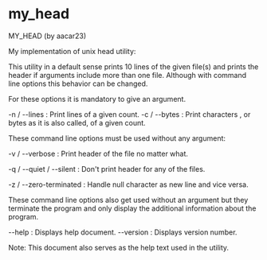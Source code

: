 # my_head
MY_HEAD (by aacar23)

My implementation of unix head utility:

This utility in a default sense prints 10 lines of the given file(s)
and prints the header if arguments include more than one file.
Although with command line options this behavior can be changed.

For these options it is mandatory to give an argument.

-n / --lines : Print lines of a given count.
-c / --bytes : Print characters , or bytes as it is also called, of a given count.


These command line options must be used without any argument:

-v / --verbose : Print header of the file no matter what.

-q / --quiet / --silent : Don't print header for any of the files.

-z / --zero-terminated : Handle null character as new line and vice versa.


These command line options also get used without an argument but they terminate the program
and only display the additional information about the program.

--help : Displays help document.
--version : Displays version number.

Note: This document also serves as the help text used in the utility.
